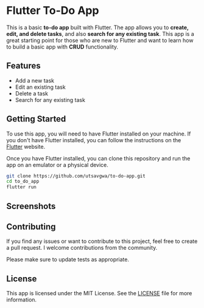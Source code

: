 # Flutter To-Do App

This is a basic **to-do app** built with Flutter. The app allows you to **create, edit, and delete tasks**, and also **search for any existing task**. This app is a great starting point for those who are new to Flutter and want to learn how to build a basic app with **CRUD** functionality.

## Features

- Add a new task
- Edit an existing task
- Delete a task
- Search for any existing task

## Getting Started

To use this app, you will need to have Flutter installed on your machine. If you don't have Flutter installed, you can follow the instructions on the [Flutter](https://flutter.dev/docs/get-started/install) website.

Once you have Flutter installed, you can clone this repository and run the app on an emulator or a physical device.

```bash
git clone https://github.com/utsavgwa/to-do-app.git
cd to_do_app
flutter run
```

## Screenshots

## Contributing

If you find any issues or want to contribute to this project, feel free to create a pull request. I welcome contributions from the community.

Please make sure to update tests as appropriate.

## License

This app is licensed under the MIT License. See the [LICENSE](https://github.com/utsavgwa/to-do-app/blob/main/LICENSE) file for more information.
